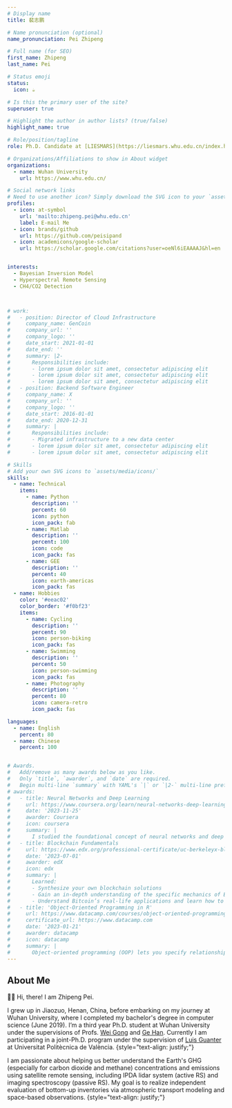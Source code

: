 ```yaml
---
# Display name
title: 裴志鹏

# Name pronunciation (optional)
name_pronunciation: Pei Zhipeng

# Full name (for SEO)
first_name: Zhipeng
last_name: Pei

# Status emoji
status:
  icon: ☕️

# Is this the primary user of the site?
superuser: true

# Highlight the author in author lists? (true/false)
highlight_name: true

# Role/position/tagline
role: Ph.D. Candidate at [LIESMARS](https://liesmars.whu.edu.cn/index.htm)

# Organizations/Affiliations to show in About widget
organizations:
  - name: Wuhan University
    url: https://www.whu.edu.cn/

# Social network links
# Need to use another icon? Simply download the SVG icon to your `assets/media/icons/` folder.
profiles:
  - icon: at-symbol
    url: 'mailto:zhipeng.pei@whu.edu.cn'
    label: E-mail Me
  - icon: brands/github
    url: https://github.com/peisipand
  - icon: academicons/google-scholar
    url: https://scholar.google.com/citations?user=oeNl6iEAAAAJ&hl=en


interests:
  - Bayesian Inversion Model
  - Hyperspectral Remote Sensing
  - CH4/CO2 Detection



# work:
#   - position: Director of Cloud Infrastructure
#     company_name: GenCoin
#     company_url: ''
#     company_logo: ''
#     date_start: 2021-01-01
#     date_end: ''
#     summary: |2-
#       Responsibilities include:
#       - lorem ipsum dolor sit amet, consectetur adipiscing elit
#       - lorem ipsum dolor sit amet, consectetur adipiscing elit
#       - lorem ipsum dolor sit amet, consectetur adipiscing elit
#   - position: Backend Software Engineer
#     company_name: X
#     company_url: ''
#     company_logo: ''
#     date_start: 2016-01-01
#     date_end: 2020-12-31
#     summary: |
#       Responsibilities include:
#       - Migrated infrastructure to a new data center
#       - lorem ipsum dolor sit amet, consectetur adipiscing elit
#       - lorem ipsum dolor sit amet, consectetur adipiscing elit

# Skills
# Add your own SVG icons to `assets/media/icons/`
skills:
  - name: Technical
    items:
      - name: Python
        description: ''
        percent: 60
        icon: python
        icon_pack: fab
      - name: Matlab
        description: ''
        percent: 100
        icon: code
        icon_pack: fas
      - name: GEE
        description: ''
        percent: 40
        icon: earth-americas
        icon_pack: fas
  - name: Hobbies
    color: '#eeac02'
    color_border: '#f0bf23'
    items:
      - name: Cycling
        description: ''
        percent: 90
        icon: person-biking
        icon_pack: fas
      - name: Swimming
        description: ''
        percent: 50
        icon: person-swimming
        icon_pack: fas
      - name: Photography
        description: ''
        percent: 80
        icon: camera-retro
        icon_pack: fas

languages:
  - name: English
    percent: 80
  - name: Chinese
    percent: 100


# Awards.
#   Add/remove as many awards below as you like.
#   Only `title`, `awarder`, and `date` are required.
#   Begin multi-line `summary` with YAML's `|` or `|2-` multi-line prefix and indent 2 spaces below.
# awards:
#   - title: Neural Networks and Deep Learning
#     url: https://www.coursera.org/learn/neural-networks-deep-learning
#     date: '2023-11-25'
#     awarder: Coursera
#     icon: coursera
#     summary: |
#       I studied the foundational concept of neural networks and deep learning. By the end, I was familiar with the significant technological trends driving the rise of deep learning; build, train, and apply fully connected deep neural networks; implement efficient (vectorized) neural networks; identify key parameters in a neural network’s architecture; and apply deep learning to your own applications.
#   - title: Blockchain Fundamentals
#     url: https://www.edx.org/professional-certificate/uc-berkeleyx-blockchain-fundamentals
#     date: '2023-07-01'
#     awarder: edX
#     icon: edx
#     summary: |
#       Learned:
#       - Synthesize your own blockchain solutions
#       - Gain an in-depth understanding of the specific mechanics of Bitcoin
#       - Understand Bitcoin’s real-life applications and learn how to attack and destroy Bitcoin, Ethereum, smart contracts and Dapps, and alternatives to Bitcoin’s Proof-of-Work consensus algorithm
#   - title: 'Object-Oriented Programming in R'
#     url: https://www.datacamp.com/courses/object-oriented-programming-with-s3-and-r6-in-r
#     certificate_url: https://www.datacamp.com
#     date: '2023-01-21'
#     awarder: datacamp
#     icon: datacamp
#     summary: |
#       Object-oriented programming (OOP) lets you specify relationships between functions and the objects that they can act on, helping you manage complexity in your code. This is an intermediate level course, providing an introduction to OOP, using the S3 and R6 systems. S3 is a great day-to-day R programming tool that simplifies some of the functions that you write. R6 is especially useful for industry-specific analyses, working with web APIs, and building GUIs.
---
```


## About Me

👋🏼 Hi, there! I am Zhipeng Pei.

I grew up in Jiaozuo, Henan, China, before embarking on my journey at Wuhan University, where I completed my bachelor's degree in computer science (June 2019). I’m a third year Ph.D. student at Wuhan University under the supervisions of Profs. [Wei Gong](https://www.whu.edu.cn/info/1545/164954.htm) and [Ge Han](http://jszy.whu.edu.cn/hange/zh_CN/index.htm). Currently I am participating in a joint-Ph.D. program under the supervision of [Luis Guanter](http://luiguapa.webs.upv.es/) at Universitat Politècnica de València.
{style="text-align: justify;"}

I am passionate about helping us better understand the Earth's GHG (especially for carbon dioxide and methane) concentrations and emissions using satellite remote sensing, including IPDA lidar system (active RS) and imaging spectroscopy (passive RS). My goal is to realize independent evaluation of bottom-up inventories via atmospheric transport modeling and space-based observations.
{style="text-align: justify;"}
